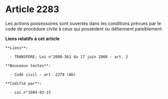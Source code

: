 # Article 2283

Les actions possessoires sont ouvertes dans les conditions prévues par le code de procédure civile à ceux qui possèdent ou
détiennent paisiblement.

**Liens relatifs à cet article**

	**Liens**:

	  - TRANSFERE: Loi n°2008-561 du 17 juin 2008 - art. 2

	**Nouveaux textes**:

	  - Code civil - art. 2279 (Ab)

	**Codifié par**:

	  - Loi n°1804-03-15
